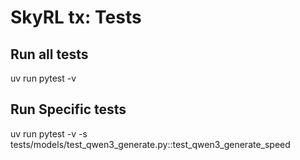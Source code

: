 # SkyRL tx: Tests

## Run all tests
uv run pytest -v

## Run Specific tests
uv run pytest -v -s tests/models/test_qwen3_generate.py::test_qwen3_generate_speed
